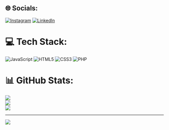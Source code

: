 
## 🌐 Socials:
[![Instagram](https://img.shields.io/badge/Instagram-%23E4405F.svg?logo=Instagram&logoColor=white)](https://instagram.com/ibb__izz) [![LinkedIn](https://img.shields.io/badge/LinkedIn-%230077B5.svg?logo=linkedin&logoColor=white)](https://linkedin.com/in/https://www.linkedin.com/in/ibrahim-saleem-861874341/) 

# 💻 Tech Stack:
![JavaScript](https://img.shields.io/badge/javascript-%23323330.svg?style=for-the-badge&logo=javascript&logoColor=%23F7DF1E) ![HTML5](https://img.shields.io/badge/html5-%23E34F26.svg?style=for-the-badge&logo=html5&logoColor=white) ![CSS3](https://img.shields.io/badge/css3-%231572B6.svg?style=for-the-badge&logo=css3&logoColor=white) ![PHP](https://img.shields.io/badge/php-%23777BB4.svg?style=for-the-badge&logo=php&logoColor=white)
# 📊 GitHub Stats:
![](https://github-readme-stats.vercel.app/api?username=ibrahim22-creator&theme=dark&hide_border=false&include_all_commits=false&count_private=false)<br/>
![](https://github-readme-streak-stats.herokuapp.com/?user=ibrahim22-creator&theme=dark&hide_border=false)<br/>
![](https://github-readme-stats.vercel.app/api/top-langs/?username=ibrahim22-creator&theme=dark&hide_border=false&include_all_commits=false&count_private=false&layout=compact)

---
[![](https://visitcount.itsvg.in/api?id=ibrahim22-creator&icon=0&color=0)](https://visitcount.itsvg.in)

<!-- Proudly created with GPRM ( https://gprm.itsvg.in ) -->
